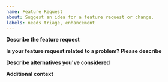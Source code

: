 ```yaml
---
name: Feature Request
about: Suggest an idea for a feature request or change.
labels: needs triage, enhancement
---
```


<!-- Please use this template when requesting features or enhancements, and provide as much info as possible. Not doing so may delay our ability to address the request. Thanks!
-->

**Describe the feature request**

**Is your feature request related to a problem? Please describe**

**Describe alternatives you've considered**

**Additional context**

